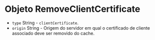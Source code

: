 # Objeto RemoveClientCertificate

* `type` String - `clientCertificate`.
* `origin` String - Origem do servidor em qual o certificado de cliente associado deve ser removido do cache.
